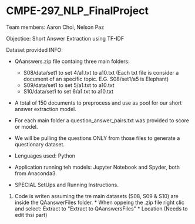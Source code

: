 # CMPE-297_NLP_FinalProject
Team members: Aaron Choi, Nelson Paz

Objectice: Short Answer Extraction using TF-IDF

Dataset provided INFO: 
* QAanswers.zip file containg three main folders:
    * S08/data/set1 to set 4/a1.txt to a10.txt (Each txt file is consider a document of an specific topic. E.G. S08/set1/a5 is Elephant) 
    * S09/data/set1 to set 5/a1.txt to a10.txt
    * S10/data/set1 to set 6/a1.txt to a10.txt

* A total of 150 documents to preprocess and use as pool for our short answer extraction model. 

* For each main folder a question_answer_pairs.txt was provided to score or model. 
* We will be pulling the questions ONLY from those files to generate a questionary dataset. 

* Lenguages used: Python
* Application running teh models: Jupyter Notebook and Spyder, both from Anaconda3.


* SPECIAL SetUps and Running Instructions. 
 1) Code is writen assuming the tre main datasets (S08, S09 & S10) are inside the QAanswerFiles folder. 
         * When oppeing the .zip file right clic and select: Extract to "Extract to QAanswersFiles\" 
         * Location (Needs to edit thsi part) 












